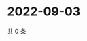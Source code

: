 # 2022-09-03

共 0 条

<!-- BEGIN WEIBO -->
<!-- 最后更新时间 Sat Sep 03 2022 21:29:11 GMT+0800 (China Standard Time) -->

<!-- END WEIBO -->

